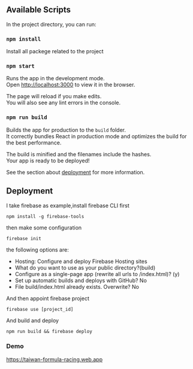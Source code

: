 

## Available Scripts

In the project directory, you can run:

### `npm install`
Install all packege related to the project

### `npm start`

Runs the app in the development mode.\
Open [http://localhost:3000](http://localhost:3000) to view it in the browser.

The page will reload if you make edits.\
You will also see any lint errors in the console.


### `npm run build`

Builds the app for production to the `build` folder.\
It correctly bundles React in production mode and optimizes the build for the best performance.

The build is minified and the filenames include the hashes.\
Your app is ready to be deployed!

See the section about [deployment](https://facebook.github.io/create-react-app/docs/deployment) for more information.


## Deployment
I take firebase as example,install firebase CLI first

`npm install -g firebase-tools`

then make some configuration

`firebase init`

the following options are:

- Hosting: Configure and deploy Firebase Hosting sites
- What do you want to use as your public directory?(build)
- Configure as a single-page app (rewrite all urls to /index.html)? (y)
- Set up automatic builds and deploys with GitHub? No
- File build/index.html already exists. Overwrite? No

And then appoint firebase project

`firebase use [project_id]`

And build and deploy

`npm run build && firebase deploy`

### Demo
https://taiwan-formula-racing.web.app

